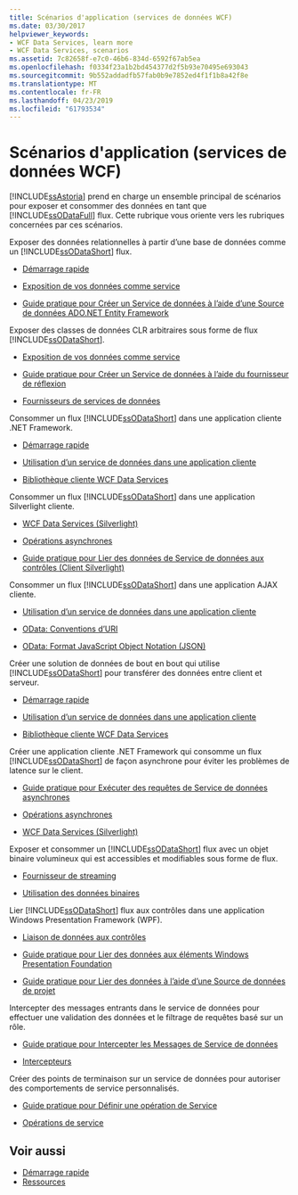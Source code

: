 ```yaml
---
title: Scénarios d'application (services de données WCF)
ms.date: 03/30/2017
helpviewer_keywords:
- WCF Data Services, learn more
- WCF Data Services, scenarios
ms.assetid: 7c82658f-e7c0-46b6-834d-6592f67ab5ea
ms.openlocfilehash: f0334f23a1b2bd454377d2f5b93e70495e693043
ms.sourcegitcommit: 9b552addadfb57fab0b9e7852ed4f1f1b8a42f8e
ms.translationtype: MT
ms.contentlocale: fr-FR
ms.lasthandoff: 04/23/2019
ms.locfileid: "61793534"
---
```

# <a name="application-scenarios-wcf-data-services"></a>Scénarios d'application (services de données WCF)

[!INCLUDE[ssAstoria](../../../../includes/ssastoria-md.md)] prend en charge un ensemble principal de scénarios pour exposer et consommer des données en tant que [!INCLUDE[ssODataFull](../../../../includes/ssodatafull-md.md)] flux. Cette rubrique vous oriente vers les rubriques concernées par ces scénarios.

Exposer des données relationnelles à partir d’une base de données comme un [!INCLUDE[ssODataShort](../../../../includes/ssodatashort-md.md)] flux.
- [Démarrage rapide](../../../../docs/framework/data/wcf/quickstart-wcf-data-services.md)

- [Exposition de vos données comme service](../../../../docs/framework/data/wcf/exposing-your-data-as-a-service-wcf-data-services.md)

- [Guide pratique pour Créer un Service de données à l’aide d’une Source de données ADO.NET Entity Framework](../../../../docs/framework/data/wcf/create-a-data-service-using-an-adonet-ef-data-wcf.md)

Exposer des classes de données CLR arbitraires sous forme de flux [!INCLUDE[ssODataShort](../../../../includes/ssodatashort-md.md)].
- [Exposition de vos données comme service](../../../../docs/framework/data/wcf/exposing-your-data-as-a-service-wcf-data-services.md)

- [Guide pratique pour Créer un Service de données à l’aide du fournisseur de réflexion](../../../../docs/framework/data/wcf/create-a-data-service-using-rp-wcf-data-services.md)

- [Fournisseurs de services de données](../../../../docs/framework/data/wcf/data-services-providers-wcf-data-services.md)

Consommer un flux [!INCLUDE[ssODataShort](../../../../includes/ssodatashort-md.md)] dans une application cliente .NET Framework.
- [Démarrage rapide](../../../../docs/framework/data/wcf/quickstart-wcf-data-services.md)

- [Utilisation d’un service de données dans une application cliente](../../../../docs/framework/data/wcf/using-a-data-service-in-a-client-application-wcf-data-services.md)

- [Bibliothèque cliente WCF Data Services](../../../../docs/framework/data/wcf/wcf-data-services-client-library.md)

Consommer un flux [!INCLUDE[ssODataShort](../../../../includes/ssodatashort-md.md)] dans une application Silverlight cliente.
- [WCF Data Services (Silverlight)](https://docs.microsoft.com/previous-versions/windows/silverlight/dotnet-windows-silverlight/cc838234(v=vs.95))

- [Opérations asynchrones](../../../../docs/framework/data/wcf/asynchronous-operations-wcf-data-services.md)

- [Guide pratique pour Lier des données de Service de données aux contrôles (Client Silverlight)](https://docs.microsoft.com/previous-versions/dotnet/wcf-data-services/ee681614(v=vs.103))

Consommer un flux [!INCLUDE[ssODataShort](../../../../includes/ssodatashort-md.md)] dans une application AJAX cliente.
- [Utilisation d’un service de données dans une application cliente](../../../../docs/framework/data/wcf/using-a-data-service-in-a-client-application-wcf-data-services.md)

- [OData: Conventions d’URI](https://go.microsoft.com/fwlink/?LinkId=185564)

- [OData: Format JavaScript Object Notation (JSON)](https://go.microsoft.com/fwlink/?LinkId=185790)

Créer une solution de données de bout en bout qui utilise [!INCLUDE[ssODataShort](../../../../includes/ssodatashort-md.md)] pour transférer des données entre client et serveur.
- [Démarrage rapide](../../../../docs/framework/data/wcf/quickstart-wcf-data-services.md)

- [Utilisation d’un service de données dans une application cliente](../../../../docs/framework/data/wcf/using-a-data-service-in-a-client-application-wcf-data-services.md)

- [Bibliothèque cliente WCF Data Services](../../../../docs/framework/data/wcf/wcf-data-services-client-library.md)

Créer une application cliente .NET Framework qui consomme un flux [!INCLUDE[ssODataShort](../../../../includes/ssodatashort-md.md)] de façon asynchrone pour éviter les problèmes de latence sur le client.
- [Guide pratique pour Exécuter des requêtes de Service de données asynchrones](../../../../docs/framework/data/wcf/how-to-execute-asynchronous-data-service-queries-wcf-data-services.md)

- [Opérations asynchrones](../../../../docs/framework/data/wcf/asynchronous-operations-wcf-data-services.md)

- [WCF Data Services (Silverlight)](https://docs.microsoft.com/previous-versions/windows/silverlight/dotnet-windows-silverlight/cc838234(v=vs.95))

Exposer et consommer un [!INCLUDE[ssODataShort](../../../../includes/ssodatashort-md.md)] flux avec un objet binaire volumineux qui est accessibles et modifiables sous forme de flux.
- [Fournisseur de streaming](../../../../docs/framework/data/wcf/streaming-provider-wcf-data-services.md)

- [Utilisation des données binaires](../../../../docs/framework/data/wcf/working-with-binary-data-wcf-data-services.md)

Lier [!INCLUDE[ssODataShort](../../../../includes/ssodatashort-md.md)] flux aux contrôles dans une application Windows Presentation Framework (WPF).
- [Liaison de données aux contrôles](../../../../docs/framework/data/wcf/binding-data-to-controls-wcf-data-services.md)

- [Guide pratique pour Lier des données aux éléments Windows Presentation Foundation](../../../../docs/framework/data/wcf/bind-data-to-wpf-elements-wcf-data-services.md)

- [Guide pratique pour Lier des données à l’aide d’une Source de données de projet](../../../../docs/framework/data/wcf/how-to-bind-data-using-a-project-data-source-wcf-data-services.md)

Intercepter des messages entrants dans le service de données pour effectuer une validation des données et le filtrage de requêtes basé sur un rôle.
- [Guide pratique pour Intercepter les Messages de Service de données](../../../../docs/framework/data/wcf/how-to-intercept-data-service-messages-wcf-data-services.md)

- [Intercepteurs](../../../../docs/framework/data/wcf/interceptors-wcf-data-services.md)

Créer des points de terminaison sur un service de données pour autoriser des comportements de service personnalisés.
- [Guide pratique pour Définir une opération de Service](../../../../docs/framework/data/wcf/how-to-define-a-service-operation-wcf-data-services.md)

- [Opérations de service](../../../../docs/framework/data/wcf/service-operations-wcf-data-services.md)

## <a name="see-also"></a>Voir aussi

- [Démarrage rapide](../../../../docs/framework/data/wcf/quickstart-wcf-data-services.md)
- [Ressources](../../../../docs/framework/data/wcf/wcf-data-services-resources.md)
